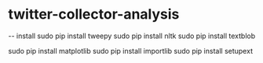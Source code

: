 # twitter-collector-analysis

-- install
sudo pip install tweepy
sudo pip install nltk
sudo pip install textblob

sudo pip install matplotlib
sudo pip install importlib
sudo pip install setupext

